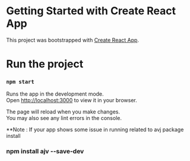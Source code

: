 # Getting Started with Create React App

This project was bootstrapped with [Create React App](https://github.com/facebook/create-react-app).

# Run the project
### `npm start`

Runs the app in the development mode.\
Open [http://localhost:3000](http://localhost:3000) to view it in your browser.

The page will reload when you make changes.\
You may also see any lint errors in the console.

**Note : If your app shows some issue in running related to avj package install
### npm install ajv --save-dev
